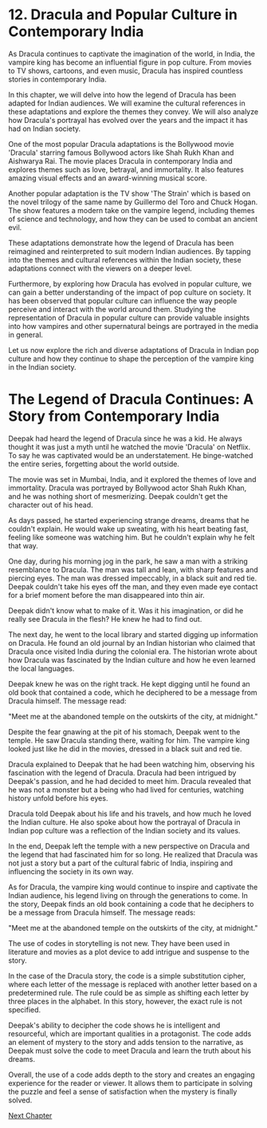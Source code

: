 # 12. Dracula and Popular Culture in Contemporary India

As Dracula continues to captivate the imagination of the world, in India, the vampire king has become an influential figure in pop culture. From movies to TV shows, cartoons, and even music, Dracula has inspired countless stories in contemporary India.

In this chapter, we will delve into how the legend of Dracula has been adapted for Indian audiences. We will examine the cultural references in these adaptations and explore the themes they convey. We will also analyze how Dracula's portrayal has evolved over the years and the impact it has had on Indian society.

One of the most popular Dracula adaptations is the Bollywood movie 'Dracula' starring famous Bollywood actors like Shah Rukh Khan and Aishwarya Rai. The movie places Dracula in contemporary India and explores themes such as love, betrayal, and immortality. It also features amazing visual effects and an award-winning musical score.

Another popular adaptation is the TV show 'The Strain' which is based on the novel trilogy of the same name by Guillermo del Toro and Chuck Hogan. The show features a modern take on the vampire legend, including themes of science and technology, and how they can be used to combat an ancient evil.

These adaptations demonstrate how the legend of Dracula has been reimagined and reinterpreted to suit modern Indian audiences. By tapping into the themes and cultural references within the Indian society, these adaptations connect with the viewers on a deeper level.

Furthermore, by exploring how Dracula has evolved in popular culture, we can gain a better understanding of the impact of pop culture on society. It has been observed that popular culture can influence the way people perceive and interact with the world around them. Studying the representation of Dracula in popular culture can provide valuable insights into how vampires and other supernatural beings are portrayed in the media in general.

Let us now explore the rich and diverse adaptations of Dracula in Indian pop culture and how they continue to shape the perception of the vampire king in the Indian society.
# The Legend of Dracula Continues: A Story from Contemporary India

Deepak had heard the legend of Dracula since he was a kid. He always thought it was just a myth until he watched the movie 'Dracula' on Netflix. To say he was captivated would be an understatement. He binge-watched the entire series, forgetting about the world outside.

The movie was set in Mumbai, India, and it explored the themes of love and immortality. Dracula was portrayed by Bollywood actor Shah Rukh Khan, and he was nothing short of mesmerizing. Deepak couldn't get the character out of his head.

As days passed, he started experiencing strange dreams, dreams that he couldn't explain. He would wake up sweating, with his heart beating fast, feeling like someone was watching him. But he couldn't explain why he felt that way.

One day, during his morning jog in the park, he saw a man with a striking resemblance to Dracula. The man was tall and lean, with sharp features and piercing eyes. The man was dressed impeccably, in a black suit and red tie. Deepak couldn't take his eyes off the man, and they even made eye contact for a brief moment before the man disappeared into thin air.

Deepak didn't know what to make of it. Was it his imagination, or did he really see Dracula in the flesh? He knew he had to find out.

The next day, he went to the local library and started digging up information on Dracula. He found an old journal by an Indian historian who claimed that Dracula once visited India during the colonial era. The historian wrote about how Dracula was fascinated by the Indian culture and how he even learned the local languages.

Deepak knew he was on the right track. He kept digging until he found an old book that contained a code, which he deciphered to be a message from Dracula himself. The message read:

"Meet me at the abandoned temple on the outskirts of the city, at midnight."

Despite the fear gnawing at the pit of his stomach, Deepak went to the temple. He saw Dracula standing there, waiting for him. The vampire king looked just like he did in the movies, dressed in a black suit and red tie.

Dracula explained to Deepak that he had been watching him, observing his fascination with the legend of Dracula. Dracula had been intrigued by Deepak's passion, and he had decided to meet him. Dracula revealed that he was not a monster but a being who had lived for centuries, watching history unfold before his eyes.

Dracula told Deepak about his life and his travels, and how much he loved the Indian culture. He also spoke about how the portrayal of Dracula in Indian pop culture was a reflection of the Indian society and its values.

In the end, Deepak left the temple with a new perspective on Dracula and the legend that had fascinated him for so long. He realized that Dracula was not just a story but a part of the cultural fabric of India, inspiring and influencing the society in its own way.

As for Dracula, the vampire king would continue to inspire and captivate the Indian audience, his legend living on through the generations to come.
In the story, Deepak finds an old book containing a code that he deciphers to be a message from Dracula himself. The message reads:

"Meet me at the abandoned temple on the outskirts of the city, at midnight."

The use of codes in storytelling is not new. They have been used in literature and movies as a plot device to add intrigue and suspense to the story.

In the case of the Dracula story, the code is a simple substitution cipher, where each letter of the message is replaced with another letter based on a predetermined rule. The rule could be as simple as shifting each letter by three places in the alphabet. In this story, however, the exact rule is not specified.

Deepak's ability to decipher the code shows he is intelligent and resourceful, which are important qualities in a protagonist. The code adds an element of mystery to the story and adds tension to the narrative, as Deepak must solve the code to meet Dracula and learn the truth about his dreams.

Overall, the use of a code adds depth to the story and creates an engaging experience for the reader or viewer. It allows them to participate in solving the puzzle and feel a sense of satisfaction when the mystery is finally solved.


[Next Chapter](13_Chapter13.md)